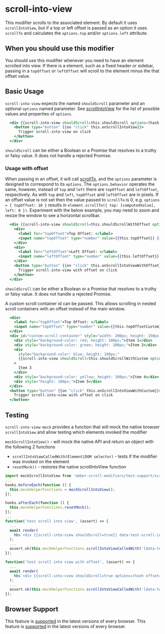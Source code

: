 # scroll-into-view

This modifier scrolls to the associated element. By default it uses `scrollIntoView`, but if a top or left offset is passed as an option it uses `scrollTo` and calculates the `options.top` and/or `options.left` attribute.


## When you should use this modifier

You should use this modifier whenever you need to have an element scrolled into view. If there is a element, such as a fixed header or sidebar, passing in a `topOffset` or `leftOffset` will scroll to the element minus the that offset value.



## Basic Usage

`scroll-into-view` expects the named `shouldScroll` parameter and an optional `options` named parameter. See [scrollIntoView](https://developer.mozilla.org/en-US/docs/Web/API/Element/scrollIntoView) for the list of possible values and properties of `options`.


```handlebars
  <div {{scroll-into-view shouldScroll=this.shouldScroll options=(hash behavior="smooth")}}>
    <button type="button" {{on "click" this.onScrollIntoView}}>
      Trigger scroll-into-view on click
    </button>
  </div>
```

`shouldScroll` can be either a Boolean or a Promise that resolves to a truthy or falsy value. It does not handle a rejected Promise.


### Usage with offset

When passing in an offset, it will call [scrollTo](https://developer.mozilla.org/en-US/docs/Web/API/Element/scrollTo), and the `options` parameter is designed to correspond to its `options`. The `options.behavior` operates the same, however, instead of `top` and `left` there are `topOffset` and `leftOffset`, respectively. As with `top` and `left`, `topOffset` and `leftOffset` are in pixels. If an offset value is not set then the value passed to `scrollTo` is 0, e.g. `options = { topOffset: 10 }` results in `element.scrollTo({ top: [computedValue], left: 0 })`. Experiment with the below example, you may need to zoom and resize the window to see a horizontal scrollbar.


```handlebars
  <div {{scroll-into-view shouldScroll=this.shouldScrollWithOffset options=(hash topOffset=this.topOffset leftOffset=this.leftOffset behavior="smooth")}}>
    <div>
      <label for="topOffset">Top Offset: </label>
      <input name="topOffset" type="number" value={{this.topOffset}} {{on "change" this.onTopOffsetChange}}>
    </div>
    <div>
      <label for="leftOffset">Left Offset: </label>
      <input name="leftOffset" type="number" value={{this.leftOffset}} {{on "change" this.onLeftOffsetChange}}>
    </div>
    <button type="button" {{on "click" this.onScrollIntoViewWithOffset}}>
      Trigger scroll-into-view with offset on click
    </button>
  </div>
```

`shouldScroll` can be either a Boolean or a Promise that resolves to a truthy or falsy value. It does not handle a rejected Promise.

A custom scroll container id can be passed. This allows scrolling in nested scroll containers with an offset instead of the main window.

```handlebars
  <div>
    <label for="topOffset">Top Offset: </label>
    <input name="topOffset" type="number" value={{this.topOffsetCustom}} {{on "change" this.onTopOffsetChangeCustom}}>
  </div>
  <div id="custom-scroll-container" style="width: 200px; height: 150px; overflow-y: scroll;">
    <div style="background-color: red; height: 100px;">Item 1</div>
    <div style="background-color: green; height: 100px;">Item 2</div>
    <div
      style="background-color: blue; height: 100px;"
      {{scroll-into-view shouldScroll=this.shouldScrollWithCustom options=(hash topOffset=this.topOffsetCustom scrollContainerId='custom-scroll-container')}}
    >
      Item 3
    </div>
    <div style="background-color: yellow; height: 100px;">Item 4</div>
    <div style="height: 100px;">Item 5</div>
  </div>
  <button type="button" {{on "click" this.onScrollIntoViewWithCustom}}>
    Trigger scroll-into-view with offset on click
  </button>
```


## Testing
`scroll-into-view-mock` provides a function that will mock the native browser `scrollIntoView` and allow testing which elements invoked the modifier

`mockScrollIntoView()` - will mock the native API and return an object with the following 2 functions
* `scrollIntoViewCalledWith(Element|DOM selector)` - tests if the modifier was invoked on the element
* `resetMock()` - restores the native scrollIntoView function

```javascript
import mockScrollIntoView from 'ember-scroll-modifiers/test-support/scroll-into-view-mock';
...
hooks.beforeEach(function () {
  this.mockHelperFunctions = mockScrollIntoView();
});

hooks.afterEach(function () {
  this.mockHelperFunctions.resetMock();
});
...
function('test scroll into view', (assert) => {
  ...
  await render(
    hbs`<div {{scroll-into-view shouldScroll=true}} data-test-scroll-into-view-selector></div>`
  );
  ...
  assert.ok(this.mockHelperFunctions.scrollIntoViewCalledWith('[data-test-scroll-into-view-selector]'), 'element scrolled into view');
});

function('test scroll into view with offset', (assert) => {
  ...
  await render(
    hbs`<div {{scroll-into-view shouldScroll=true options=(hash offset=25)}} data-test-scroll-into-view-selector></div>`
  );
  ...
  assert.ok(this.mockHelperFunctions.scrollIntoViewCalledWith('[data-test-scroll-into-view-selector]', { behavior: 'smooth', top: 25, left: 0 }), 'scrolled to element');
});
```


## Browser Support

This feature is [supported](https://caniuse.com/?search=scrollIntoView) in the latest versions of every browser.
This feature is [supported](https://caniuse.com/?search=scrollTo) in the latest versions of every browser.
